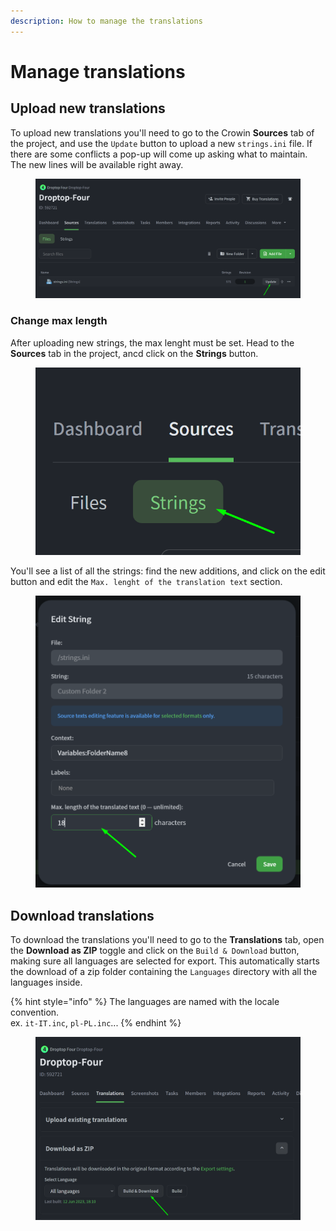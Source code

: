 ```yaml
---
description: How to manage the translations
---
```


# Manage translations

## Upload new translations

To upload new translations you'll need to go to the Crowin **Sources** tab of the project, and use the `Update` button to upload a new `strings.ini` file. If there are some conflicts a pop-up will come up asking what to maintain. The new lines will be available right away.

<figure><img src="../.gitbook/assets/UploadTranslations.png" alt=""><figcaption></figcaption></figure>

### Change max length

After uploading new strings, the max lenght must be set. Head to the **Sources** tab in the project, ancd click on the **Strings** button. &#x20;

<figure><img src="../.gitbook/assets/LengthStrings.png" alt=""><figcaption></figcaption></figure>

You'll see a list of all the strings: find the new additions, and click on the edit button and edit the `Max. lenght of the translation text` section.

<figure><img src="../.gitbook/assets/EditStrings.png" alt=""><figcaption></figcaption></figure>



## Download translations

To download the translations you'll need to go to the **Translations** tab, open the **Download as ZIP** toggle and click on the `Build & Download` button, making sure all languages are selected for export. This automatically starts the download of a zip folder containing the `Languages` directory with all the languages inside.

{% hint style="info" %}
The languages are named with the locale convention. \
ex. `it-IT.inc`, `pl-PL.inc`...
{% endhint %}

<figure><img src="../.gitbook/assets/DownloadTranslations.png" alt=""><figcaption></figcaption></figure>
